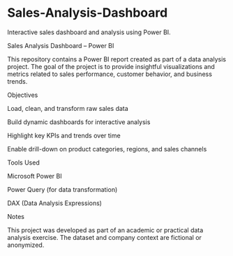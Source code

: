 # Sales-Analysis-Dashboard
Interactive sales dashboard and analysis using Power BI.

Sales Analysis Dashboard – Power BI

This repository contains a Power BI report created as part of a data analysis project. The goal of the project is to provide insightful visualizations and metrics related to sales performance, customer behavior, and business trends.

Objectives

Load, clean, and transform raw sales data

Build dynamic dashboards for interactive analysis

Highlight key KPIs and trends over time

Enable drill-down on product categories, regions, and sales channels

Tools Used

Microsoft Power BI

Power Query (for data transformation)

DAX (Data Analysis Expressions)

Notes

This project was developed as part of an academic or practical data analysis exercise. The dataset and company context are fictional or anonymized.

